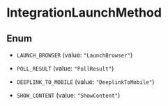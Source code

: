 

# IntegrationLaunchMethod

## Enum


* `LAUNCH_BROWSER` (value: `"LaunchBrowser"`)

* `POLL_RESULT` (value: `"PollResult"`)

* `DEEPLINK_TO_MOBILE` (value: `"DeeplinkToMobile"`)

* `SHOW_CONTENT` (value: `"ShowContent"`)



